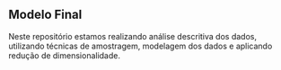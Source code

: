 ## Modelo Final

Neste repositório estamos realizando análise descritiva dos dados, utilizando técnicas de amostragem, modelagem dos dados e aplicando redução de dimensionalidade.